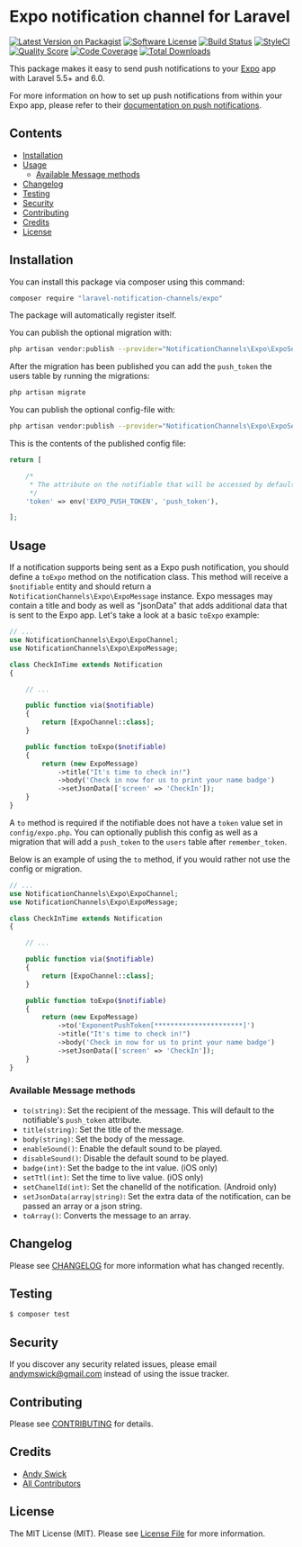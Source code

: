 # Expo notification channel for Laravel

[![Latest Version on Packagist](https://img.shields.io/packagist/v/laravel-notification-channels/expo.svg?style=flat-square)](https://packagist.org/packages/laravel-notification-channels/expo)
[![Software License](https://img.shields.io/badge/license-MIT-brightgreen.svg?style=flat-square)](LICENSE.md)
[![Build Status](https://img.shields.io/travis/laravel-notification-channels/expo/master.svg?style=flat-square)](https://travis-ci.org/laravel-notification-channels/expo)
[![StyleCI](https://styleci.io/repos/237725707/shield)](https://styleci.io/repos/237725707)
[![Quality Score](https://img.shields.io/scrutinizer/g/laravel-notification-channels/expo.svg?style=flat-square)](https://scrutinizer-ci.com/g/laravel-notification-channels/expo)
[![Code Coverage](https://img.shields.io/scrutinizer/coverage/g/laravel-notification-channels/expo/master.svg?style=flat-square)](https://scrutinizer-ci.com/g/laravel-notification-channels/expo/?branch=master)
[![Total Downloads](https://img.shields.io/packagist/dt/laravel-notification-channels/expo.svg?style=flat-square)](https://packagist.org/packages/laravel-notification-channels/expo)

This package makes it easy to send push notifications to your [Expo](https://docs.expo.io/versions/latest/guides/push-notifications/) app with Laravel 5.5+ and 6.0.

For more information on how to set up push notifications from within your Expo app, please refer to their [documentation on push notifications](https://docs.expo.io/versions/latest/guides/push-notifications/).

## Contents

- [Installation](#installation)
- [Usage](#usage)
	- [Available Message methods](#available-message-methods)
- [Changelog](#changelog)
- [Testing](#testing)
- [Security](#security)
- [Contributing](#contributing)
- [Credits](#credits)
- [License](#license)

## Installation

You can install this package via composer using this command:

```bash
composer require "laravel-notification-channels/expo"
```

The package will automatically register itself.

You can publish the optional migration with:

```bash
php artisan vendor:publish --provider="NotificationChannels\Expo\ExpoServiceProvider" --tag="migrations"
```

After the migration has been published you can add the `push_token` the users table by running the migrations:

```bash
php artisan migrate
```

You can publish the optional config-file with:

```bash
php artisan vendor:publish --provider="NotificationChannels\Expo\ExpoServiceProvider" --tag="config"
```

This is the contents of the published config file:

```php
return [

    /*
     * The attribute on the notifiable that will be accessed by default for the `to` method.
     */
    'token' => env('EXPO_PUSH_TOKEN', 'push_token'),

];
```

## Usage

If a notification supports being sent as a Expo push notification, you should define a `toExpo` method on the notification class. This method will receive a `$notifiable` entity and should return a `NotificationChannels\Expo\ExpoMessage` instance. Expo messages may contain a title and body as well as "jsonData" that adds additional data that is sent to the Expo app. Let's take a look at a basic `toExpo` example:

```php
// ...
use NotificationChannels\Expo\ExpoChannel;
use NotificationChannels\Expo\ExpoMessage;

class CheckInTime extends Notification
{

	// ...

    public function via($notifiable)
    {
        return [ExpoChannel::class];
    }

    public function toExpo($notifiable)
    {
        return (new ExpoMessage)
            ->title("It's time to check in!")
            ->body('Check in now for us to print your name badge')
            ->setJsonData(['screen' => 'CheckIn']);
    }
}
```

A `to` method is required if the notifiable does not have a `token` value set in `config/expo.php`. You can optionally publish this config as well as a migration that will add a `push_token` to the `users` table after `remember_token`. 

Below is an example of using the `to` method, if you would rather not use the config or migration.

```php
// ...
use NotificationChannels\Expo\ExpoChannel;
use NotificationChannels\Expo\ExpoMessage;

class CheckInTime extends Notification
{

	// ...

    public function via($notifiable)
    {
        return [ExpoChannel::class];
    }

    public function toExpo($notifiable)
    {
		return (new ExpoMessage)
			->to('ExponentPushToken[**********************]')
            ->title("It's time to check in!")
            ->body('Check in now for us to print your name badge')
            ->setJsonData(['screen' => 'CheckIn']);
    }
}
```

### Available Message methods

* `to(string)`: Set the recipient of the message. This will default to the notifiable's `push_token` attribute.
* `title(string)`: Set the title of the message.
* `body(string)`: Set the body of the message.
* `enableSound()`: Enable the default sound to be played.
* `disableSound()`: Disable the default sound to be played.
* `badge(int)`: Set the badge to the int value. (iOS only)
* `setTtl(int)`: Set the time to live value. (iOS only)
* `setChanelId(int)`: Set the chanelId of the notification. (Android only)
* `setJsonData(array|string)`: Set the extra data of the notification, can be passed an array or a json string.
* `toArray()`: Converts the message to an array.

## Changelog

Please see [CHANGELOG](CHANGELOG.md) for more information what has changed recently.

## Testing

``` bash
$ composer test
```

## Security

If you discover any security related issues, please email andymswick@gmail.com instead of using the issue tracker.

## Contributing

Please see [CONTRIBUTING](CONTRIBUTING.md) for details.

## Credits

- [Andy Swick](https://github.com/andymswick)
- [All Contributors](../../contributors)

## License

The MIT License (MIT). Please see [License File](LICENSE.md) for more information.
